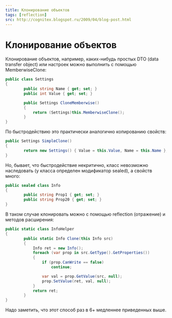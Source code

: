 ```yaml
---
title: Клонирование объектов
tags: [reflection]
src: http://cognitex.blogspot.ru/2009/04/blog-post.html
---
```

# Клонирование объектов
Клонирование объектов, например, каких-нибудь простых DTO (data transfer object) или настроек можно выполнить с помощью MemberwiseClone:
```c#
public class Settings
{
    	public string Name { get; set; }
    	public int Value { get; set; }

    	public Settings CloneMemberwise()
    	{
        	return (Settings)this.MemberwiseClone();
    	}
}
```
По быстродействию это практически аналогично копированию свойств:
```c#
public Settings SimpleClone()
{
    	return new Settings() { Value = this.Value, Name = this.Name };
}
```
Но, бывает, что быстродействие некритично, класс невозможно наследовать (у класса определен модификатор sealed), а свойств много:
```c#
public sealed class Info
{
    	public string Prop1 { get; set; }
    	public string Prop20 { get; set; }
}
```
В таком случае клонировать можно с помощью reflection (отражение) и методов расширения:
```c#
public static class InfoHelper
{
    	public static Info Clone(this Info src)
    	{
        	Info ret = new Info();
        	foreach (var prop in src.GetType().GetProperties())
        	{
            	if (prop.CanWrite == false)
                	continue;

            	var val = prop.GetValue(src, null);
            	prop.SetValue(ret, val, null);
        	}
        	return ret;
    	}
}
```
Надо заметить, что этот способ раз в 6+ медленнее приведенных выше.
